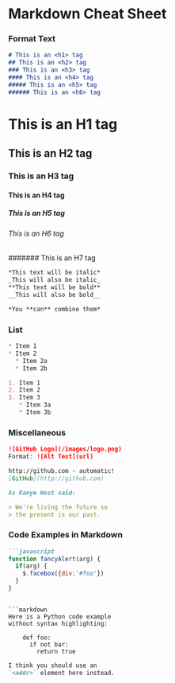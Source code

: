 # Markdown Cheat Sheet


### Format Text

```markdown
# This is an <h1> tag
## This is an <h2> tag
### This is an <h3> tag
#### This is an <h4> tag
##### This is an <h5> tag
###### This is an <h6> tag
```
# This is an H1 tag
## This is an H2 tag
### This is an H3 tag
#### This is an H4 tag
##### This is an H5 tag
###### This is an H6 tag
####### This is an H7 tag

```markdown
*This text will be italic*
_This will also be italic_
**This text will be bold**
__This will also be bold__

*You **can** combine them*
```

### List

```markdown
* Item 1
* Item 2
  * Item 2a
  * Item 2b
```

```markdown
1. Item 1
2. Item 2
3. Item 3
   * Item 3a
   * Item 3b
```

### Miscellaneous

```markdown
![GitHub Logo](/images/logo.png)
Format: ![Alt Text](url)
```

```markdown
http://github.com - automatic!
[GitHub](http://github.com)
```

```markdown
As Kanye West said:

> We're living the future so
> the present is our past.
```

### Code Examples in Markdown

```markdown
```javascript
function fancyAlert(arg) {
  if(arg) {
    $.facebox({div:'#foo'})
  }
}
```
```

```markdown
Here is a Python code example
without syntax highlighting:

    def foo:
      if not bar:
        return true
```

```markdown
I think you should use an
`<addr>` element here instead.
```


